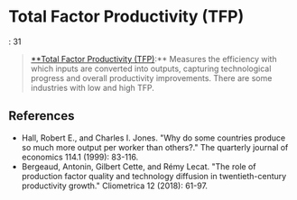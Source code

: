 # Total Factor Productivity (TFP)

: 31

> [**Total Factor Productivity (TFP)](https://en.wikipedia.org/wiki/Total_factor_productivity):** Measures the efficiency with which inputs are converted into outputs, capturing technological progress and overall productivity improvements. There are some industries with low and high TFP.
> 

## References

- Hall, Robert E., and Charles I. Jones. "Why do some countries produce so much more output per worker than others?." The quarterly journal of economics 114.1 (1999): 83-116.
- Bergeaud, Antonin, Gilbert Cette, and Rémy Lecat. "The role of production factor quality and technology diffusion in twentieth-century productivity growth." Cliometrica 12 (2018): 61-97.